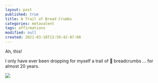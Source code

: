 ```yaml
---
layout: post
published: true
title: A Trail of Bread Crumbs
categories: metavalent
tags: affirmations
modified: null
created: 2021-03-18T13:59:42-07:00
---
```


Ah, this!

I only have ever been dropping for myself a trail of :bread: breadcrumbs ... for almost 20 years. 

![](https://youtu.be/QpUtwJa5Ne8)